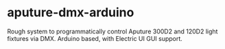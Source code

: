 # aputure-dmx-arduino
Rough system to programmatically control Aputure 300D2 and 120D2 light fixtures via DMX. Arduino based, with Electric UI GUI support.
